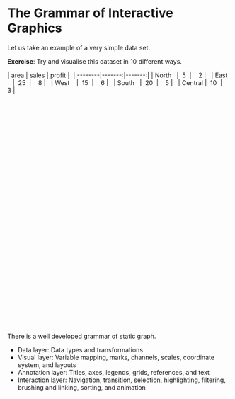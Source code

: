 # The Grammar of Interactive Graphics

Let us take an example of a very simple data set. 

**Exercise**: Try and visualise this dataset in 10 different ways.

| area    |  sales | profit | 
|:--------|-------:|-------:|
| North   |     5  |      2 |  
| East    |    25  |      8 |  
| West    |    15  |      6 |  
| South   |    20  |      5 |  
| Central |    10  |      3 |  



<br>
<br>
<br>
<br>
<br>
<br>
<br>
<br>
<br>
<br>
<br>
<br>
<br>
<br>
<br>
<br>
<br>
<br>
<br>
<br>
<br>
<br>
<br>
<br>
<br>
<br>
<br>
<br>
<br>
<br>

There is a well developed grammar of static graph.

- Data layer: Data types and transformations
- Visual layer: Variable mapping, marks, channels, scales, coordinate system, and layouts
- Annotation layer: Titles, axes, legends, grids, references, and text
- Interaction layer: Navigation, transition, selection, highlighting, filtering, brushing and linking, sorting, and animation
